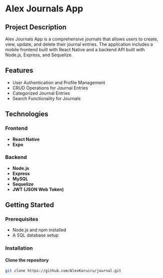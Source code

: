 # Alex Journals App

## Project Description
Alex Journals App is a comprehensive journals that allows users to create, view, update, and delete their journal entries. The application includes a mobile frontend built with React Native and a backend API built with Node.js, Express, and Sequelize.

## Features
- User Authentication and Profile Management
- CRUD Operations for Journal Entries
- Categorized Journal Entries
- Search Functionality for Journals

## Technologies
### Frontend
- **React Native**
- **Expo**

### Backend
- **Node.js**
- **Express**
- **MySQL**
- **Sequelize**
- **JWT (JSON Web Token)**

## Getting Started

### Prerequisites
- Node.js and npm installed
- A SQL database setup 

### Installation

#### Clone the repository
   ```sh
   git clone https://github.com/AlexKaruiru/journal.git
